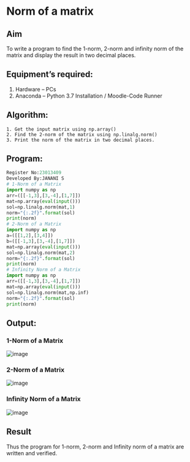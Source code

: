 # Norm of a matrix
## Aim
To write a program to find the 1-norm, 2-norm and infinity norm of the matrix and display the result in two decimal places.
## Equipment’s required:
1.	Hardware – PCs
2.	Anaconda – Python 3.7 Installation / Moodle-Code Runner
## Algorithm:
	1. Get the input matrix using np.array()   
    2. Find the 2-norm of the matrix using np.linalg.norm()
	3. Print the norm of the matrix in two decimal places.
## Program:
```Python
Register No:23013409
Developed By:JANANI S
# 1-Norm of a Matrix
import numpy as np
arr=([[-1,3],[3,-4],[1,7]])
mat=np.array(eval(input()))
sol=np.linalg.norm(mat,1)
norm="{:.2f}".format(sol)
print(norm)
# 2-Norm of a Matrix
import numpy as np
a=([[1,2],[3,4]])
b=([[-1,3],[3,-4],[1,7]])
mat=np.array(eval(input()))
sol=np.linalg.norm(mat,2)
norm="{:.2f}".format(sol)
print(norm)
# Infinity Norm of a Matrix
import numpy as np
arr=([[-1,3],[3,-4],[1,7]])
mat=np.array(eval(input()))
sol=np.linalg.norm(mat,np.inf)
norm="{:.2f}".format(sol)
print(norm)
```
## Output:
### 1-Norm of a Matrix
![image](https://github.com/SJananisenthilkumar/Norm-of-a-matrix/assets/144871139/f4c80074-722b-44f7-8b02-fc9d367cee59)
### 2-Norm of a Matrix
![image](https://github.com/SJananisenthilkumar/Norm-of-a-matrix/assets/144871139/bce9117f-5a0e-488f-9c75-1e6d52a66c6e)
### Infinity Norm of a Matrix
![image](https://github.com/SJananisenthilkumar/Norm-of-a-matrix/assets/144871139/db1794d3-f693-497a-9b85-88846066d252)
## Result
Thus the program for 1-norm, 2-norm and Infinity norm of a matrix are written and verified.
